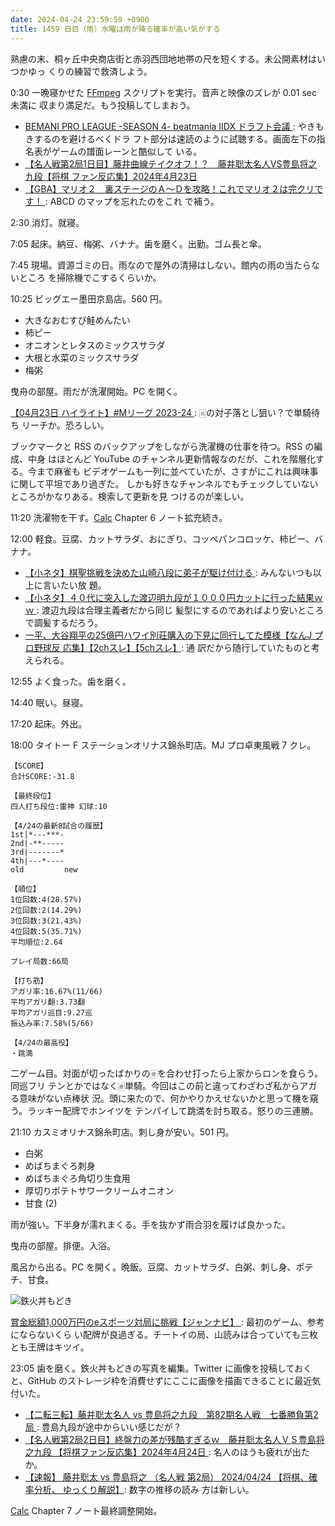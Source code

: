 ```yaml
---
date: 2024-04-24 23:59:59 +0900
title: 1459 日目（雨）水曜は雨が降る確率が高い気がする
---
```


熟慮の末、桐ヶ丘中央商店街と赤羽西団地地帯の尺を短くする。未公開素材はいつかゆっ
くりの練習で救済しよう。

0:30 一晩寝かせた [FFmpeg] スクリプトを実行。音声と映像のズレが 0.01 sec 未満に
収まり満足だ。もう投稿してしまおう。
<blockquote class="twitter-tweet"
  data-conversation="none"
  data-theme="dark" data-media-max-width="480" data-align="center">
<a href="https://twitter.com/showa_yojyo/status/1782796522058596842"></a>
</blockquote>

* [BEMANI PRO LEAGUE -SEASON 4- beatmania IIDX ドラフト会議
  ](https://www.youtube.com/watch?v=4IBp6J7zl6I): やきもきするのを避けるべくドラ
  フト部分は速読のように試聴する。画面左下の指名表がゲームの譜面レーンと酷似して
  いる。
* [【名人戦第2局1日目】藤井曲線テイクオフ！？　藤井聡太名人VS豊島将之九段【将棋
  ファン反応集】2024年4月23日](https://www.youtube.com/watch?v=294uY90LpE8)
* [【GBA】マリオ２　裏ステージのＡ～Ｄを攻略！これでマリオ２は完クリです！
  ](https://www.youtube.com/watch?v=l1FFw5G-jws): ABCD のマップを忘れたのをこれ
  で補う。

2:30 消灯。就寝。

7:05 起床。納豆、梅粥、バナナ。歯を磨く。出勤。ゴム長と傘。

7:45 現場。資源ゴミの日。雨なので屋外の清掃はしない。館内の雨の当たらないところ
を掃除機でこするくらいか。

10:25 ビッグエー墨田京島店。560 円。

* 大きなおむすび鮭めんたい
* 柿ピー
* オニオンとレタスのミックスサラダ
* 大根と水菜のミックスサラダ
* 梅粥

曳舟の部屋。雨だが洗濯開始。PC を開く。

[【04月23日 ハイライト】#Mリーグ 2023-24
](https://www.youtube.com/watch?v=huehMMWC6wc): 🀃の対子落とし狙い？で単騎待ち
リーチか。恐ろしい。

ブックマークと RSS のバックアップをしながら洗濯機の仕事を待つ。RSS の編成、中身
はほとんど YouTube のチャンネル更新情報なのだが、これを階層化する。今まで麻雀も
ビデオゲームも一列に並べていたが、さすがにこれは興味事に関して平坦であり過ぎた。
しかも好きなチャンネルでもチェックしていないところがかなりある。検索して更新を見
つけるのが楽しい。

11:20 洗濯物を干す。[Calc] Chapter 6 ノート拡充続き。

12:00 軽食。豆腐、カットサラダ、おにぎり、コッペパンコロッケ、柿ピー、バナナ。

* [【小ネタ】棋聖挑戦を決めた山崎八段に弟子が駆け付ける
  ](https://www.youtube.com/watch?v=UIO_WGVtC0A): みんないつも以上に言いたい放
  題。
* [【小ネタ】４０代に突入した渡辺明九段が１０００円カットに行った結果ｗｗ
  ](https://www.youtube.com/watch?v=dsywdBVqRI4): 渡辺九段は合理主義者だから同じ
  髪型にするのであればより安いところで調髪するだろう。
* [一平、大谷翔平の25億円ハワイ別荘購入の下見に同行してた模様【なんJ プロ野球反
  応集】【2chスレ】【5chスレ】](https://www.youtube.com/watch?v=M-aza1gBbmw): 通
  訳だから随行していたものと考えられる。

12:55 よく食った。歯を磨く。

14:40 眠い。昼寝。

17:20 起床。外出。

18:00 タイトー F ステーションオリナス錦糸町店。MJ プロ卓東風戦 7 クレ。

```text
【SCORE】
合計SCORE:-31.8

【最終段位】
四人打ち段位:雷神 幻球:10

【4/24の最新8試合の履歴】
1st|*---***-
2nd|-**-----
3rd|-------*
4th|---*----
old         new

【順位】
1位回数:4(28.57%)
2位回数:2(14.29%)
3位回数:3(21.43%)
4位回数:5(35.71%)
平均順位:2.64

プレイ局数:66局

【打ち筋】
アガリ率:16.67%(11/66)
平均アガリ翻:3.73翻
平均アガリ巡目:9.27巡
振込み率:7.58%(5/66)

【4/24の最高役】
・跳満
```

二ゲーム目。対面が切ったばかりの🀅を合わせ打ったら上家からロンを食らう。同巡フリ
テンとかではなく🀅単騎。今回はこの前と違ってわざわざ私からアガる意味がない点棒状
況。頭に来たので、何かやりかえせないかと思って機を窺う。ラッキー配牌でホンイツを
テンパイして跳満を討ち取る。怒りの三連勝。

21:10 カスミオリナス錦糸町店。刺し身が安い。501 円。

* 白粥
* めばちまぐろ刺身
* めばちまぐろ角切り生食用
* 厚切りポテトサワークリームオニオン
* 甘食 (2)

雨が強い。下半身が濡れまくる。手を抜かず雨合羽を履けば良かった。

曳舟の部屋。排便。入浴。

風呂から出る。PC を開く。晩飯。豆腐、カットサラダ、白粥、刺し身、ポテチ、甘食。

![鉄火丼もどき](https://pbs.twimg.com/media/GL75UpdawAA9lvd?format=jpg&name=small)

[賞金総額1,000万円のeスポーツ対局に挑戦【ジャンナビ】
](https://www.youtube.com/watch?v=vCLjQM3-yX8): 最初のゲーム、参考にならないくら
い配牌が良過ぎる。チートイの局、山読みは合っていても三枚とも王牌はキツイ。

23:05 歯を磨く。鉄火丼もどきの写真を編集。Twitter に画像を投稿しておくと、GitHub
のストレージ枠を消費せずにここに画像を描画できることに最近気付いた。

* [【二転三転】藤井聡太名人 vs 豊島将之九段　第82期名人戦　七番勝負第2局
  ](https://www.youtube.com/watch?v=QBoNoVGOhKo): 豊島九段が途中からいい感じだが？
* [【名人戦第2局2日目】終盤力の差が残酷すぎるｗ　藤井聡太名人ＶＳ豊島将之九段
  【将棋ファン反応集】2024年4月24日
  ](https://www.youtube.com/watch?v=ZtBgVLZX7-8): 名人のほうも疲れが出たか。
* [【速報】 藤井聡太 vs 豊島将之 （名人戦 第2局） 2024/04/24 【将棋、確率分析、
  ゆっくり解説】](https://www.youtube.com/watch?v=ZuXUZWqpaHQ): 数字の推移の読み
  方は新しい。

[Calc] Chapter 7 ノート最終調整開始。

[Calc]: https://documentation.libreoffice.org/en/english-documentation/calc/
[FFmpeg]: <https://ffmpeg.org/ffmpeg.html>
